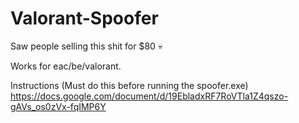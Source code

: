# Valorant-Spoofer
Saw people selling this shit for $80 :skull:

Works for eac/be/valorant.

Instructions (Must do this before running the spoofer.exe)
https://docs.google.com/document/d/19EbladxRF7RoVTla1Z4qszo-gAVs_os0zVx-fqIMP6Y
